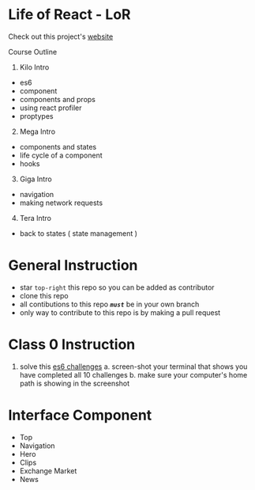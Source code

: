 # Life of React - LoR

Check out this project's [website](https://js-track.github.io/life_of_react/) 

Course Outline
1. Kilo Intro 
- es6
- component
- components and props
- using react profiler
- proptypes 
2. Mega Intro 
- components and states
- life cycle of a component
- hooks
3. Giga Intro
- navigation
- making network requests
4. Tera Intro
- back to states ( state management )


# General Instruction

* star `top-right` this repo so you can be added as contributor
* clone this repo
* all contibutions to this repo ***`must`*** be in your own branch
* only way to contribute to this repo is by making a pull request

# Class 0 Instruction

1. solve this [es6 challenges](https://github.com/domenic/count-to-6)
  a. screen-shot your terminal that shows you have completed all 10 challenges
  b. make sure your computer's home path is showing in the screenshot
  

# Interface Component

  - Top
  - Navigation
  - Hero
  - Clips
  - Exchange Market
  - News